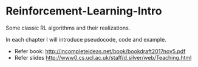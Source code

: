 # Reinforcement-Learning-Intro
Some classic RL algorithms and their realizations.

In each chapter I will introduce pseudocode, code and example.


* Refer book: http://incompleteideas.net/book/bookdraft2017nov5.pdf
* Refer slides http://www0.cs.ucl.ac.uk/staff/d.silver/web/Teaching.html
